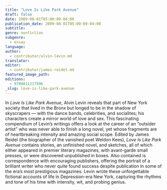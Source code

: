 ```yaml
---
title: "Love Is Like Park Avenue"
draft: false
date: 2009-08-01T05:00:09-04:00
publication_date: 2009-08-01T05:00:09-04:00
subtitle:
genre: nonfiction
subgenre:
  - essay
language:
author:
  - contributor/alvin-levin.md
translator:
editor:
  - contributor/james-reidel.md
featured_image_path:
editions:
  - 9780811217996
_slug: love-is-like-park-avenue
---
```


In _Love Is Like Park Avenue_, Alvin Levin reveals that part of New York society that lived in the Bronx but longed to be in the shadow of skyscrapers — with the dance bands, celebrities, and socialites; his characters create a mirror world of love and sex. This fascinating compendium of Levin’s writings offers a look at the career of an “outsider artist” who was never able to finish a long novel, yet whose fragments are of heartbreaking intensity and amazing social scope. Edited by James Reidel (the biographer of the vanished poet Weldon Kees), _Love Is Like Park Avenue_ contains stories, an unfinished novel, and sketches, all of which either appeared in premier literary magazines, with avant-garde small presses, or were discovered unpublished in boxes. Also contained is correspondence with encouraging publishers, offering the portrait of a brilliant writer who never quite found success despite publication in some of the era’s most prestigious magazines. Levin wrote these unforgettable fictional accounts of life in Depression-era New York, capturing the rhythms and tone of his time with intensity, wit, and probing genius.

